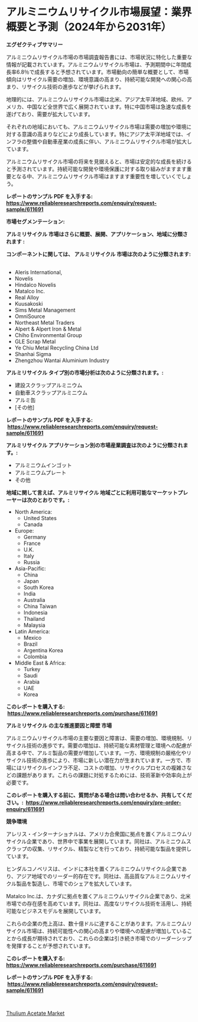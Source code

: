 <p><h1>アルミニウムリサイクル市場展望：業界概要と予測（2024年から2031年）</h1></p><p><strong>エグゼクティブサマリー</strong></p>
<p><p>アルミニウムリサイクル市場の市場調査報告書には、市場状況に特化した重要な情報が記載されています。アルミニウムリサイクル市場は、予測期間中に年間成長率6.8％で成長すると予想されています。市場動向の簡単な概要として、市場傾向はリサイクル需要の増加、環境意識の高まり、持続可能な開発への関心の高まり、リサイクル技術の進歩などが挙げられます。</p><p>地理的には、アルミニウムリサイクル市場は北米、アジア太平洋地域、欧州、アメリカ、中国など全世界で広く展開されています。特に中国市場は急速な成長を遂げており、需要が拡大しています。</p><p>それぞれの地域においても、アルミニウムリサイクル市場は需要の増加や環境に対する意識の高まりなどにより成長しています。特にアジア太平洋地域では、インフラの整備や自動車産業の成長に伴い、アルミニウムリサイクル市場が拡大しています。</p><p>アルミニウムリサイクル市場の将来を見据えると、市場は安定的な成長を続けると予測されています。持続可能な開発や環境保護に対する取り組みがますます重要となる中、アルミニウムリサイクル市場はますます重要性を増していくでしょう。</p></p>
<p><strong>レポートのサンプル PDF を入手する: <a href="https://www.reliableresearchreports.com/enquiry/request-sample/611691">https://www.reliableresearchreports.com/enquiry/request-sample/611691</a></strong></p>
<p><strong>市場セグメンテーション:</strong></p>
<p><strong> アルミリサイクル 市場はさらに概要、展開、アプリケーション、地域に分類されます :</strong></p>
<p><strong>コンポーネントに関しては、 アルミリサイクル 市場は次のように分類されます: &nbsp;</strong></p>
<p><ul><li>Aleris International,</li><li>Novelis</li><li>Hindalco Novelis</li><li>Matalco Inc.</li><li>Real Alloy</li><li>Kuusakoski</li><li>Sims Metal Management</li><li>OmniSource</li><li>Northeast Metal Traders</li><li>Alpert & Alpert Iron & Metal</li><li>Chiho Environmental Group</li><li>GLE Scrap Metal</li><li>Ye Chiu Metal Recycling China Ltd</li><li>Shanhai Sigma</li><li>Zhengzhou Wantai Aluminium Industry</li></ul></p>
<p><strong> アルミリサイクル タイプ別の市場分析は次のように分類されます。:</strong></p>
<p><ul><li>建設スクラップアルミニウム</li><li>自動車スクラップアルミニウム</li><li>アルミ缶</li><li>[その他]</li></ul></p>
<p><strong>レポートのサンプル PDF を入手する: &nbsp;<a href="https://www.reliableresearchreports.com/enquiry/request-sample/611691">https://www.reliableresearchreports.com/enquiry/request-sample/611691</a></strong></p>
<p><strong> アルミリサイクル アプリケーション別の市場産業調査は次のように分類されます。:</strong></p>
<p><ul><li>アルミニウムインゴット</li><li>アルミニウムプレート</li><li>その他</li></ul></p>
<p><strong>地域に関して言えば、アルミリサイクル 地域ごとに利用可能なマーケットプレーヤーは次のとおりです。:</strong></p>
<p><ul>
    <li>
        North America:
        <ul>
            <li>United States</li>
            <li>Canada</li>
        </ul>
    </li>
    <li>
        Europe:
        <ul>
            <li>Germany</li>
            <li>France</li>
            <li>U.K.</li>
            <li>Italy</li>
            <li>Russia</li>
        </ul>
    </li>
    <li>
        Asia-Pacific:
        <ul>
            <li>China</li>
            <li>Japan</li>
            <li>South Korea</li>
            <li>India</li>
            <li>Australia</li>
            <li>China Taiwan</li>
            <li>Indonesia</li>
            <li>Thailand</li>
            <li>Malaysia</li>
        </ul>
    </li>
    <li>
        Latin America:
        <ul>
            <li>Mexico</li>
            <li>Brazil</li>
            <li>Argentina Korea</li>
            <li>Colombia</li>
        </ul>
    </li>
    <li>
        Middle East & Africa:
        <ul>
            <li>Turkey</li>
            <li>Saudi</li>
            <li>Arabia</li>
            <li>UAE</li>
            <li>Korea</li>
        </ul>
    </li>
    </ul></p>
<p><strong>このレポートを購入する: &nbsp;<a href="https://www.reliableresearchreports.com/purchase/611691">https://www.reliableresearchreports.com/purchase/611691</a></strong></p>
<p><strong>アルミリサイクル の主な推進要因と障壁 市場</strong></p>
<p><p>アルミニウムリサイクル市場の主要な要因と障害は、需要の増加、環境規制、リサイクル技術の進歩です。需要の増加は、持続可能な素材管理と環境への配慮が高まる中で、アルミ製品の需要が増加しています。一方、環境規制の厳格化やリサイクル技術の進歩により、市場に新しい潜在力が生まれています。一方で、市場にはリサイクルインフラ不足、コストの増加、リサイクルプロセスの複雑さなどの課題があります。これらの課題に対処するためには、技術革新や効率向上が必要です。</p></p>
<p><strong>このレポートを購入する前に、質問がある場合は問い合わせるか、共有してください。:&nbsp; <a href="https://www.reliableresearchreports.com/enquiry/pre-order-enquiry/611691">https://www.reliableresearchreports.com/enquiry/pre-order-enquiry/611691</a></strong></p>
<p><strong>競争環境</strong></p>
<p><p>アレリス・インターナショナルは、アメリカ合衆国に拠点を置くアルミニウムリサイクル企業であり、世界中で事業を展開しています。同社は、アルミニウムスクラップの収集、リサイクル、精製などを行っており、持続可能な製品を提供しています。</p><p>ヒンダルコノベリスは、インドに本社を置くアルミニウムリサイクル企業であり、アジア地域でのリーダー的存在です。同社は、高品質なアルミニウムリサイクル製品を製造し、市場でのシェアを拡大しています。</p><p>Matalco Inc.は、カナダに拠点を置くアルミニウムリサイクル企業であり、北米市場での存在感を高めています。同社は、高度なリサイクル技術を活用し、持続可能なビジネスモデルを展開しています。</p><p>これらの企業の売上高は、数十億ドルに達することがあります。アルミニウムリサイクル市場は、持続可能性への関心の高まりや環境への配慮が増加していることから成長が期待されており、これらの企業は引き続き市場でのリーダーシップを発揮することが予想されています。</p></p>
<p><strong>このレポートを購入する: &nbsp; <a href="https://www.reliableresearchreports.com/purchase/611691">https://www.reliableresearchreports.com/purchase/611691</a></strong></p>
<p><strong>レポートのサンプル PDF を入手する: &nbsp;<a href="https://www.reliableresearchreports.com/enquiry/request-sample/611691">https://www.reliableresearchreports.com/enquiry/request-sample/611691</a></strong><strong></strong></p>
<p>&nbsp;</p>
<p><p><a href="https://butternut-bug-553.notion.site/Thulium-Acetate-Market-Size-Global-Industry-Overview-Market-Segmentation-and-Forecast-2024-to-203-743e6e3579ba49fdb644cc195420b726">Thulium Acetate Market</a></p></p>